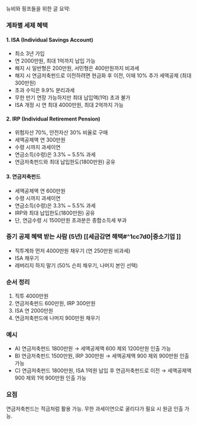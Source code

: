 뉴비와 핑프들을 위한 글 요약:

### 계좌별 세제 혜택

#### 1. ISA (Individual Savings Account)
- 최소 3년 가입
- 연 2000만원, 최대 1억까지 납입 가능
- 해지 시 일반형은 200만원, 서민형은 400만원까지 비과세
- 해지 시 연금저축펀드로 이전하려면 현금화 후 이전, 이때 10% 추가 세액공제 (최대 300만원)
- 초과 수익은 9.9% 분리과세
- 무한 만기 연장 가능하지만 최대 납입액(1억) 초과 불가
- ISA 개정 시 연 최대 4000만원, 최대 2억까지 가능

#### 2. IRP (Individual Retirement Pension)
- 위험자산 70%, 안전자산 30% 비율로 구매
- 세액공제액 연 300만원
- 수령 시까지 과세이연
- 연금소득(수령)은 3.3% ~ 5.5% 과세
- 연금저축펀드와 최대 납입한도(1800만원) 공유

#### 3. 연금저축펀드
- 세액공제액 연 600만원
- 수령 시까지 과세이연
- 연금소득(수령)은 3.3% ~ 5.5% 과세
- IRP와 최대 납입한도(1800만원) 공유
- 단, 연금수령 시 1500만원 초과분은 종합소득세 부과

### 중기 공제 혜택 받는 사람 (5년) [[세금감면 햬택#^1cc7d0|중소기업 ]]

- 직투계좌 먼저 4000만원 채우기 (연 250만원 비과세)
- ISA 채우기
- 레버리지 하지 말기 (50% 슨피 채우기, 나머지 본인 선택)

### 순서 정리

1. 직투 4000만원
2. 연금저축펀드 600만원, IRP 300만원
3. ISA 연 2000만원
4. 연금저축펀드에 나머지 900만원 채우기

### 예시

- A) 연금저축펀드 1800만원 → 세액공제액 600 제외 1200만원 인출 가능
- B) 연금저축펀드 1500만원, IRP 300만원 → 세액공제액 900 제외 900만원 인출 가능
- C) 연금저축펀드 1800만원, ISA 1억원 납입 후 연금저축펀드로 이전 → 세액공제액 900 제외 1억 900만원 인출 가능

### 요점

연금저축펀드는 적금처럼 활용 가능. 무한 과세이연으로 굴리다가 필요 시 원금 인출 가능.